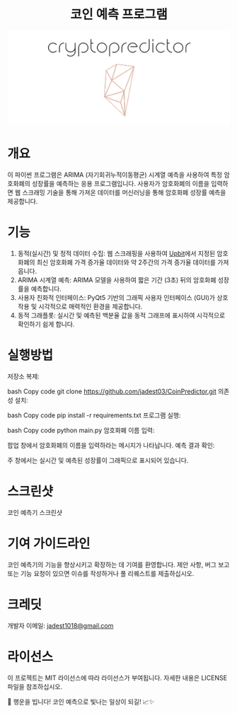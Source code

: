 # <center>코인 예측 프로그램 </center>

![Alt text](/logo.png "Logo")

# 개요

이 파이썬 프로그램은 ARIMA (자기회귀누적이동평균) 시계열 예측을 사용하여 특정 암호화폐의 성장률을 예측하는 응용 프로그램입니다. 사용자가 암호화폐의 이름을 입력하면 웹 스크래밍 기술을 통해 가져온 데이터를 머신러닝을 통해 암호화폐 성장률 예측을 제공합니다.

# 기능

1. 동적(실시간) 및 정적 데이터 수집: 웹 스크래핑을 사용하여 [Upbit](https://upbit.com/home, "upbit link")에서 지정된 암호화폐의 최신 암호화폐 가격 증가율 데이터와 약 2주간의 가격 증가율 데이터를 가져옵니다.
2. ARIMA 시계열 예측: ARIMA 모델을 사용하여 짧은 기간 (3초) 뒤의 암호화폐 성장률을 예측합니다.
3. 사용자 친화적 인터페이스: PyQt5 기반의 그래픽 사용자 인터페이스 (GUI)가 상호 작용 및 시각적으로 매력적인 환경을 제공합니다.
4. 동적 그래플롯: 실시간 및 예측된 백분율 값을 동적 그래프에 표시하여 시각적으로 확인하기 쉽게 합니다.

# 실행방법

저장소 복제:

bash
Copy code
git clone https://github.com/jadest03/CoinPredictor.git
의존성 설치:

bash
Copy code
pip install -r requirements.txt
프로그램 실행:

bash
Copy code
python main.py
암호화폐 이름 입력:

팝업 창에서 암호화폐의 이름을 입력하라는 메시지가 나타납니다.
예측 결과 확인:

주 창에서는 실시간 및 예측된 성장률이 그래픽으로 표시되어 있습니다.

# 스크린샷

코인 예측기 스크린샷

# 기여 가이드라인

코인 예측기의 기능을 향상시키고 확장하는 데 기여를 환영합니다. 제안 사항, 버그 보고 또는 기능 요청이 있으면 이슈를 작성하거나 풀 리퀘스트를 제출하십시오.

# 크레딧

개발자 이메일: jadest1018@gmail.com

# 라이선스

이 프로젝트는 MIT 라이선스에 따라 라이선스가 부여됩니다. 자세한 내용은 LICENSE 파일을 참조하십시오.

🚀 행운을 빕니다! 코인 예측으로 빛나는 일상이 되길! 📈✨
